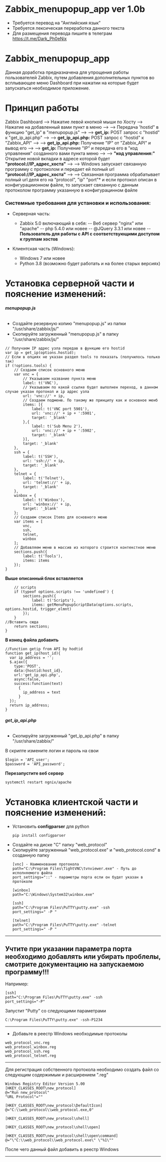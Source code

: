 # Zabbix_menupopup_app ver 1.0b
- Требуется перевод на "Английския язык"
- Требуется лексическая переработка данного текста
- Для размещения перевода пишите в телеграм https://t.me/Dark_Ph0eNix

# Zabbix_menupopup_app
Данная доработка предназначена для упрощения работы пользователей Zabbix, путем добавления дополнительных пунктов во всплывающее меню Dashboard при нажатии на которые будет запускаться необходимое приложение.

# Принцип работы
Zabbix Dashboard --> Нажатие левой кнопкой мыши по Хосту --> Нажатие на добавленный вами пункт в меню -->
--> Передача 'hostid" в функцию "get_ip" в "menupopup.js" -->
--> **get_ip:** POST запрос c "hostid" к "get_ip_api.php" --> 
--> **get_ip_api.php:** POST запрос c "hostid" к "Zabbix_API" -->
--> **get_ip_api.php:** Получение "IP" от "Zabbix_API" и вывод его -->
--> **get_ip:** Получение "IP" и передача его в "код управления" созданного вами пункта меню -->
--> **"код управления:"** Открытие новой вкладки в адресе которой будет **"protocol://IP_адрес_хоста"** -->
--> Windows запускает связанную программу с протоколом и передает ей полный url **"protocol://IP_адрес_хоста"** -->
--> Связанная программа обрабатывает полный url деля его на "protocol", "ip" "port"* и если протокол описан в конфигурациионном файле, то запускает связанную с данным протоколом программу указанную в конфигурацинном файле

### Системные требования для установки и использования:
* Серверная часть: 
    - Zabbix 5.0 включающий в себя:
    -- Веб сервер "nginx" или "apache"
    -- php 5.4.0 или новее
    -- @JQuery 3.3.1 или новее
    --  **Пользователь для работы с API с соответствующими доступом к группам хостов**

* Клиентская часть (Windows):
    - Windows 7 или новее
    - Python 3.8 (возможно будет работать и на более старых версиях)
 
# Установка серверной части и пояснение изменений:
###### **menupopup.js**
- Создайте резервную копию "menupopup.js" из папки "/usr/share/zabbix/js/"
- Скопируйте загруженный "menupopup.js" в папку "/usr/share/zabbix/js/"
```
// Получаем IP адрес узла передав в функцию его hostid
var ip = get_ip(options.hostid);
// Если в опциях не указан раздел tools то показать (получилось только так)
if (!options.tools) {
    // Создаем список основного меню
    var vnc = {
        // Указываем название пункта меню
        label: t('VNC'),
        // Указываем по какой ссылке будет выполнен переход, в данном случае указан протокол и ip адрес узла
        url: 'vnc://' + ip,
        // Создаем подменю. По такому же принципу как и основное менб
        items: [{
            label: t('VNC port 5901'),
            url: 'vnc://' + ip + ':5901',
            target: '_blank'
        },{
            label: t('Sub Menu 2'),
            url: 'vnc://' + ip + ':5902',
            target: '_blank'
        }],
        target: '_blank'
    },
    ssh = {
        label: t('SSH'),
        url: 'ssh://' + ip,
        target: '_blank'
    },
    telnet = {
        label: t('Telnet'),
        url: 'telnet://' + ip,
        target: '_blank'
    },
    winbox = {
        label: t('Winbox'),
        url: 'winbox://' + ip,
        target: '_blank'
    };
    // Создаем список Items для основного меню
    var items = [
        vnc,
        ssh,
        telnet,
        winbox
    ];
    // Добавляем меню в массив из которого строится контекстное меню
    sections.push({
        label: t('Tools'),
        items: items
    });
}
```
**Выше описанный блок вставляется**
```
    // scripts
    if (typeof options.scripts !== 'undefined') {
        sections.push({
            label: t('Scripts'),
            items: getMenuPopupScriptData(options.scripts, options.hostid, trigger_elmnt)
        });
    }
//Вставить сюда
    return sections;
}
```
**В конец файла добавить**
```
//Function getip from API by hodtid
function get_ip(host_id){
  var ip_address = '';
  $.ajax({
    type:'POST',
    data:{hostid:host_id},
    url:'get_ip_api.php',
    async:false,
    success:function(text)
      {
        ip_address = text
      }
  });
  return ip_address;
}
```

###### **get_ip_api.php**
- Скопируйте загруженный "get_ip_api.php" в папку "/usr/share/zabbix/"

В скрипте измените логин и пароль на свои
```
$login = 'API_user';
$password = 'API_password';
```

**Перезапустите веб сервер**
```html
systemctl restart ngnix/apache
```

# Установка клиентской части и пояснение изменений:
- Установить **configparser** для python
    ```
    pip install configparser
    ```
- Создайте на диске "С" папку "web_protocol"
- Скопируйте загруженный "web_protocol.exe" и "web_protocol.cond" в созданную папку
    ```
    [vnc] - Наименование протокола
    path="C:\Program Files\TightVNC\tvnviewer.exe" - Путь до исполняемого файла
    port_settings="::" - параметры порта если он будет указан в протоколе

    [winbox]
    path="C:\Windows\System32\winbox.exe"

    [ssh]
    path="C:\Program Files\PuTTY\putty.exe" -ssh
    port_settings=" -P "

    [telnet]
    path="C:\Program Files\PuTTY\putty.exe" -telnet
    port_settings=" -P "
    ```
---
## **Учтите при указании параметра порта необходимо добавлять или убирать проблелы, смотрите документацию на запускаемою программу!!!**
Например:
```
[ssh]
path="C:\Program Files\PuTTY\putty.exe" -ssh
port_settings="-P"
```
Запустит "Putty" со следующими параметрами
```
C:\Program Files\PuTTY\putty.exe" -ssh-P1234
```
---

- Добавьте в реестр Windows необходимые протоколы
```
web_protocol_vnc.reg
web_protocol_winbox.reg
web_protocol_ssh.reg
web_protocol_telnet.reg
```
---
Для регистрация собственного протокола необходимо создать файл со следующим содержимым и расширением ".reg"
```
Windows Registry Editor Version 5.00
[HKEY_CLASSES_ROOT\new_protocol]
@="Run new_protocol"
"URL Protocol"=""

[HKEY_CLASSES_ROOT\new_protocol\DefaultIcon]
@="C:\\web_protocol\\web_protocol.exe,0"

[HKEY_CLASSES_ROOT\new_protocol\shell]

[HKEY_CLASSES_ROOT\new_protocol\shell\open]

[HKEY_CLASSES_ROOT\new_protocol\shell\open\command]
@="\"C:\\web_protocol\\web_protocol.exe\" \"%1\""
```
После чего данный файл добавить в реестр Windows
***
